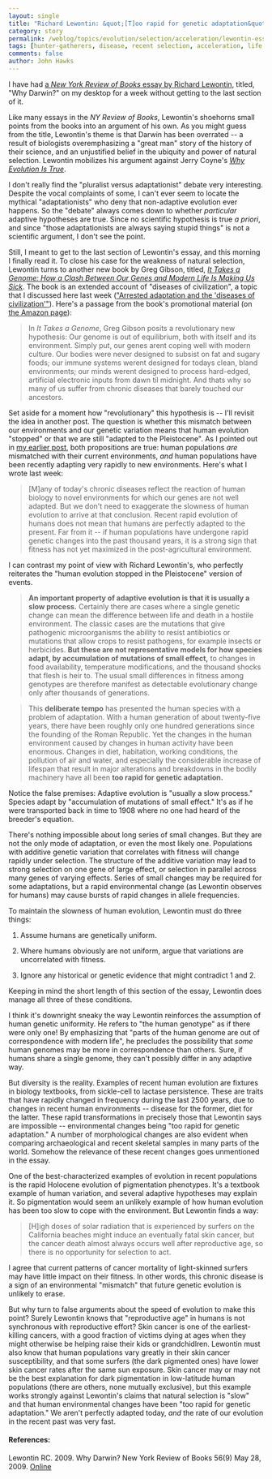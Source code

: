 ```yaml
---
layout: single 
title: "Richard Lewontin: &quot;[T]oo rapid for genetic adaptation&quot;" 
category: story
permalink: /weblog/topics/evolution/selection/acceleration/lewontin-essay-no-recent-selection-2009.html
tags: [hunter-gatherers, disease, recent selection, acceleration, life out of balance] 
comments: false 
author: John Hawks 
---
```



I have had <a href="http://www.nybooks.com/articles/22694">a <i>New York Review of Books</i> essay by Richard Lewontin</a>, titled, "Why Darwin?" on my desktop for a week without getting to the last section of it. 

Like many essays in the <i>NY Review of Books</i>, Lewontin's shoehorns small points from the books into an argument of his own. As you might guess from the title, Lewontin's theme is that Darwin has been overrated -- a result of biologists overemphasizing a "great man" story of the history of their science, and an unjustified belief in the ubiquity and power of natural selection. Lewontin mobilizes his argument against Jerry Coyne's <a href="http://www.amazon.com/gp/product/0670020532?ie=UTF8&tag=johnhawksanth-20&linkCode=as2&camp=1789&creative=390957&creativeASIN=0670020532"><i>Why Evolution Is True</i></a>. 

I don't really find the "pluralist versus adaptationist" debate very interesting. Despite the vocal complaints of some, I can't ever seem to locate the mythical "adaptationists" who deny that non-adaptive evolution ever happens. So the "debate" always comes down to whether <i>particular</i> adaptive hypotheses are true. Since no scientific hypothesis is true <i>a priori</i>, and since "those adaptationists are always saying stupid things" is not a scientific argument, I don't see the point. 

Still, I meant to get to the last section of Lewontin's essay, and this morning I finally read it. To close his case for the weakness of natural selection, Lewontin turns to another new book by Greg Gibson, titled, <a href="http://www.amazon.com/gp/product/013713746X?ie=UTF8&tag=johnhawksanth-20&linkCode=as2&camp=1789&creative=390957&creativeASIN=013713746X"><i>It Takes a Genome: How a Clash Between Our Genes and Modern Life Is Making Us Sick</i></a>. The book is an extended account of "diseases of civilization", a topic that I discussed here last week (<a href="http://johnhawks.net/weblog/topics/evolution/selection/acceleration/eaton-evolution-stopped-diseases-civilization-2009.html">"Arrested adaptation and the 'diseases of civilization'"</a>). Here's a passage from the book's promotional material (on <a href="http://www.amazon.com/gp/product/013713746X?ie=UTF8&tag=johnhawksanth-20&linkCode=as2&camp=1789&creative=390957&creativeASIN=013713746X">the Amazon page</a>): 

<blockquote>In <i>It Takes a Genome</i>, Greg Gibson posits a revolutionary new hypothesis: Our genome is out of equilibrium, both with itself and its environment. Simply put, our genes arent coping well with modern culture. Our bodies were never designed to subsist on fat and sugary foods; our immune systems werent designed for todays clean, bland environments; our minds werent designed to process hard-edged, artificial electronic inputs from dawn til midnight. And thats why so many of us suffer from chronic diseases that barely touched our ancestors.</blockquote>

Set aside for a moment how "revolutionary" this hypothesis is -- I'll revisit the idea in another post. The question is whether this mismatch between our environments and our genetic variation means that human evolution "stopped" or that we are still "adapted to the Pleistocene". As I pointed out in <a href="http://johnhawks.net/weblog/topics/evolution/selection/acceleration/eaton-evolution-stopped-diseases-civilization-2009.html">my earlier post</a>, both propositions are true: human populations <i>are</i> mismatched with their current environments, <i>and</i> human populations have been recently adapting very rapidly to new environments. Here's what I wrote last week: 

<blockquote>[M]any of today's chronic diseases reflect the reaction of human biology to novel environments for which our genes are not well adapted. But we don't need to exaggerate the slowness of human evolution to arrive at that conclusion. Recent rapid evolution of humans does not mean that humans are perfectly adapted to the present. Far from it -- if human populations have undergone rapid genetic changes into the past thousand years, it is a strong sign that fitness has not yet maximized in the post-agricultural environment.</blockquote>

I can contrast my point of view with Richard Lewontin's, who perfectly reiterates the "human evolution stopped in the Pleistocene" version of events.

<blockquote><b>An important property of adaptive evolution is that it is usually a slow process.</b> Certainly there are cases where a single genetic change can mean the difference between life and death in a hostile environment. The classic cases are the mutations that give pathogenic microorganisms the ability to resist antibiotics or mutations that allow crops to resist pathogens, for example insects or herbicides. <b>But these are not representative models for how species adapt, by accumulation of mutations of small effect,</b> to changes in food availability, temperature modifications, and the thousand shocks that flesh is heir to. The usual small differences in fitness among genotypes are therefore manifest as detectable evolutionary change only after thousands of generations.</blockquote>

<blockquote>This <b>deliberate tempo</b> has presented the human species with a problem of adaptation. With a human generation of about twenty-five years, there have been roughly only one hundred generations since the founding of the Roman Republic. Yet the changes in the human environment caused by changes in human activity have been enormous. Changes in diet, habitation, working conditions, the pollution of air and water, and especially the considerable increase of lifespan that result in major alterations and breakdowns in the bodily machinery have all been <b>too rapid for genetic adaptation.</b></blockquote>

Notice the false premises: Adaptive evolution is "usually a slow process." Species adapt by "accumulation of mutations of small effect." It's as if he were transported back in time to 1908 where no one had heard of the breeder's equation. 

There's nothing impossible about long series of small changes. But they are not the only mode of adaptation, or even the most likely one. Populations with additive genetic variation that correlates with fitness will change rapidly under selection. The structure of the additive variation may lead to strong selection on one gene of large effect, or selection in parallel across many genes of varying effects. Series of small changes may be required for some adaptations, but a rapid environmental change (as Lewontin observes for humans) may cause bursts of rapid changes in allele frequencies. 

To maintain the slowness of human evolution, Lewontin must do three things: 


1. Assume humans are genetically uniform. 

2. Where humans obviously are not uniform, argue that variations are uncorrelated with fitness. 

3. Ignore any historical or genetic evidence that might contradict 1 and 2. 

Keeping in mind the short length of this section of the essay, Lewontin does manage all three of these conditions. 

I think it's downright sneaky the way Lewontin reinforces the assumption of human genetic uniformity. He refers to  "the human genotype" as if there were only one! By emphasizing that "parts of the human genome are out of correspondence with modern life", he precludes the possibility that <i>some</i> human genomes may be more in correspondence than others. Sure, if humans share a single genome, they can't possibly differ in any adaptive way. 


But diversity is the reality. Examples of recent human evolution are fixtures in biology textbooks, from sickle-cell to lactase persistence. These are traits that have rapidly changed in frequency during the last 2500 years, due to changes in recent human environments -- disease for the former, diet for the latter. These rapid transformations in precisely those that Lewontin says are impossible -- environmental changes being "too rapid for genetic adaptation." A number of morphological changes are also evident when comparing archaeological and recent skeletal samples in many parts of the world. Somehow the relevance of these recent changes goes unmentioned in the essay. 

One of the best-characterized examples of evolution in recent populations is the rapid Holocene evolution of pigmentation phenotypes. It's a textbook example of human variation, and several adaptive hypotheses may explain it. So pigmentation would seem an unlikely example of how human evolution has been too slow to cope with the environment. But Lewontin finds a way:

<blockquote>[H]igh doses of solar radiation that is experienced by surfers on the California beaches might induce an eventually fatal skin cancer, but the cancer death almost always occurs well after reproductive age, so there is no opportunity for selection to act.</blockquote>

I agree that current patterns of cancer mortality of light-skinned surfers may have little impact on their fitness. In other words, this chronic disease is a sign of an environmental "mismatch" that future genetic evolution is unlikely to erase. 

But why turn to false arguments about the speed of evolution to make this point? Surely Lewontin knows that "reproductive age" in humans is not synchronous with reproductive effort? Skin cancer is one of the earliest-killing cancers, with a good fraction of victims dying at ages when they might otherwise be helping raise their kids or grandchidlren. Lewontin must also know that human populations vary greatly in their skin cancer susceptibility, and that some surfers (the dark pigmented ones) have lower skin cancer rates after the same sun exposure. Skin cancer may or may not be the best explanation for dark pigmentation in low-latitude human populations (there are others, none mutually exclusive), but this example works strongly against Lewontin's claims that natural selection is "slow" and that human environmental changes have been "too rapid for genetic adaptation." We aren't perfectly adapted today, <i>and</i> the rate of our evolution in the recent past was very fast. 



<h4>References:</h4>

<p class="cite">Lewontin RC. 2009. Why Darwin? New York Review of Books 56(9) May 28, 2009. <a href="http://www.nybooks.com/articles/22694">Online</a></p>




